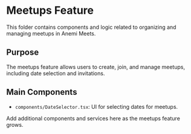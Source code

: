 # Meetups Feature

This folder contains components and logic related to organizing and managing meetups in Anemi Meets.

## Purpose
The meetups feature allows users to create, join, and manage meetups, including date selection and invitations.

## Main Components
- `components/DateSelector.tsx`: UI for selecting dates for meetups.

Add additional components and services here as the meetups feature grows. 